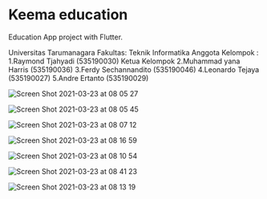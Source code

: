 # Keema education

Education App project with Flutter.

Universitas Tarumanagara 
Fakultas: Teknik Informatika
Anggota Kelompok :
1.Raymond Tjahyadi (535190030) Ketua Kelompok 
2.Muhammad yana Harris (535190036) 
3.Ferdy Sechannandito (535190046) 
4.Leonardo Tejaya (535190027) 
5.Andre Ertanto (535190029)







![Screen Shot 2021-03-23 at 08 05 27](https://user-images.githubusercontent.com/54462152/112088618-be722500-8bc2-11eb-86fc-41c75b3f10aa.png)

![Screen Shot 2021-03-23 at 08 05 45](https://user-images.githubusercontent.com/54462152/112088630-c29e4280-8bc2-11eb-981d-c32b1dcdda18.png)

![Screen Shot 2021-03-23 at 08 07 12](https://user-images.githubusercontent.com/54462152/112088633-c3cf6f80-8bc2-11eb-841d-6f8c9c5d16af.png)

![Screen Shot 2021-03-23 at 08 16 59](https://user-images.githubusercontent.com/54462152/112089406-2ffea300-8bc4-11eb-9484-752d02a5d27e.png)

![Screen Shot 2021-03-23 at 08 10 54](https://user-images.githubusercontent.com/54462152/112089411-32f99380-8bc4-11eb-8e40-01c788ef5d1f.png)

![Screen Shot 2021-03-23 at 08 41 23](https://user-images.githubusercontent.com/54462152/112089430-3bea6500-8bc4-11eb-9f3d-acfd27619194.png)

![Screen Shot 2021-03-23 at 08 13 19](https://user-images.githubusercontent.com/54462152/112089413-34c35700-8bc4-11eb-8438-fd67b3611b8a.png)

